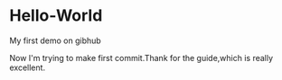 Hello-World
===========

My first demo on gibhub

Now I'm trying to make first commit.Thank for the guide,which is really excellent.
